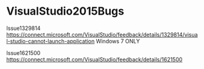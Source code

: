 # VisualStudio2015Bugs

Issue1329814
https://connect.microsoft.com/VisualStudio/feedback/details/1329814/visual-studio-cannot-launch-application
Windows 7 ONLY

Issue1621500
https://connect.microsoft.com/VisualStudio/feedback/details/1621500
